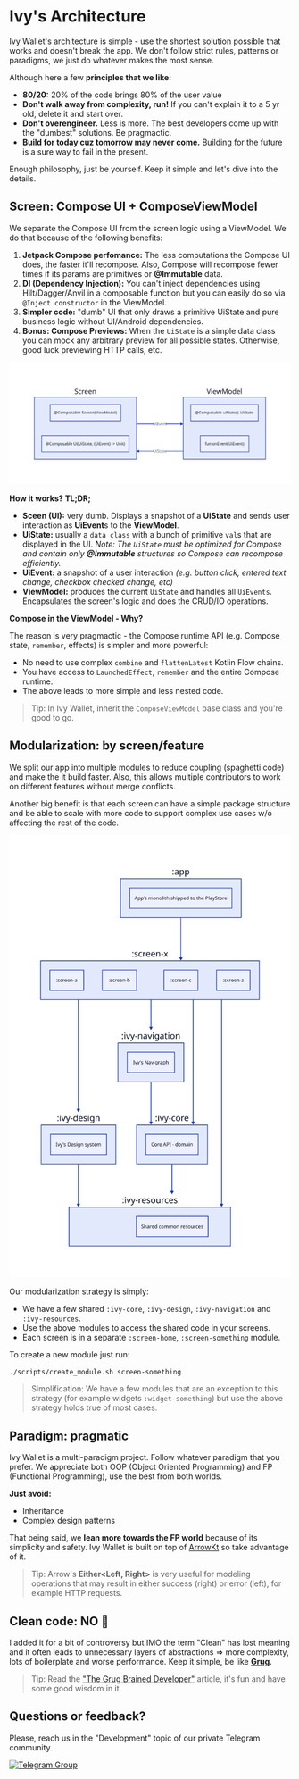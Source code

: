 # Ivy's Architecture

Ivy Wallet's architecture is simple - use the shortest solution possible that works and doesn't break the app. We don't follow strict rules, patterns or paradigms, we just do whatever makes the most sense.

Although here a few **principles that we like:**

- **80/20:** 20% of the code brings 80% of the user value
- **Don't walk away from complexity, run!** If you can't explain it to a 5 yr old, delete it and start over.
- **Don't overengineer.** Less is more. The best developers come up with the "dumbest" solutions. Be pragmactic.
- **Build for today cuz tomorrow may never come.** Building for the future is a sure way to fail in the present.

Enough philosophy, just be yourself. Keep it simple and let's dive into the details.

## Screen: Compose UI + ComposeViewModel

We separate the Compose UI from the screen logic using a ViewModel. We do that because of the following benefits:
1. **Jetpack Compose perfomance:** The less computations the Compose UI does, the faster it'll recompose. Also, Compose will recompose fewer times if its params are primitives or **@Immutable** data.
2. **DI (Dependency Injection):** You can't inject dependencies using Hilt/Dagger/Anvil in a composable function but you can easily do so via `@Inject constructor` in the ViewModel.
3. **Simpler code:** "dumb" UI that only draws a primitive UiState and pure business logic without UI/Android dependencies.
4. **Bonus: Compose Previews:** When the `UiState` is a simple data class you can mock any arbitrary preview for all possible states. Otherwise, good luck previewing HTTP calls, etc.

![screen-viewmodel](../assets/screen-vm.svg)

**How it works? TL;DR;**
- **Sceen (UI):** very dumb. Displays a snapshot of a **UiState** and sends user interaction as **UiEvent**s to the **ViewModel**.
- **UiState:** usually a `data class` with a bunch of primitive `val`s that are displayed in the UI. _Note: The `UiState` must be optimized for Compose and contain only **@Immutable** structures so Compose can recompose efficiently._
- **UiEvent:** a snapshot of a user interaction _(e.g. button click, entered text change, checkbox checked change, etc)_
- **ViewModel:** produces the current `UiState` and handles all `UiEvents`. Encapsulates the screen's logic and does the CRUD/IO operations.

**Compose in the ViewModel - Why?**

The reason is very pragmactic - the Compose runtime API (e.g. Compose state, `remember`, effects) is simpler and more powerful:

- No need to use complex `combine` and `flattenLatest` Kotlin Flow chains.
- You have access to `LaunchedEffect`, `remember` and the entire Compose runtime.
- The above leads to more simple and less nested code.

> Tip: In Ivy Wallet, inherit the `ComposeViewModel` base class and you're good to go.

## Modularization: by screen/feature

We split our app into multiple modules to reduce coupling (spaghetti code) and make the it build faster. Also, this allows multiple contributors to work on different features without merge conflicts.

Another big benefit is that each screen can have a simple package structure and be able to scale with more code to support complex use cases w/o affecting the rest of the code.

![modularization-strategy](../assets/modularization.svg)

Our modularization strategy is simply:
- We have a few shared `:ivy-core`, `:ivy-design`, `:ivy-navigation` and `:ivy-resources`.
- Use the above modules to access the shared code in your screens.
- Each screen is in a separate `:screen-home`, `:screen-something` module.

To create a new module just run:
```
./scripts/create_module.sh screen-something
```

> Simplification: We have a few modules that are an exception to this strategy (for example widgets `:widget-something`) but use the above strategy holds true of most cases.


## Paradigm: pragmatic

Ivy Wallet is a multi-paradigm project. Follow whatever paradigm that you prefer. We appreciate both OOP (Object Oriented Programming) and FP (Functional Programming), use the best from both worlds.

**Just avoid:**
- Inheritance
- Complex design patterns

That being said, we **lean more towards the FP world** because of its simplicity and safety. Ivy Wallet is built on top of [ArrowKt](https://arrow-kt.io/) so take advantage of it. 

> Tip: Arrow's **Either<Left, Right>** is very useful for modeling operations that may result in either success (right) or error (left), for example HTTP requests.

## Clean code: NO 🚫

I added it for a bit of controversy but IMO the term "Clean" has lost meaning and it often leads to unnecessary layers of abstractions => more complexity, lots of boilerplate and worse performance. Keep it simple, be like **[Grug](https://grugbrain.dev/)**.

> Tip: Read the ["The Grug Brained Developer"](https://grugbrain.dev/) article, it's fun and have some good wisdom in it.

## Questions or feedback?

Please, reach us in the "Development" topic of our private Telegram community.

[![Telegram Group](https://img.shields.io/badge/Telegram-2CA5E0?style=for-the-badge&logo=telegram&logoColor=white)](https://t.me/+ETavgioAvWg4NThk)